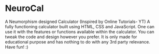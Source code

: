 # NeuroCal
A Neumorphism designed Calculator (Inspired by Online Tutorials- YT)
A fully functioning calculator built using HTML, CSS and JavaScript.
One can use it with the features or functions available within the calculator.
You can tweak the code and design however you prefer.
It is only made for educational purpose and has nothing to do with any 3rd party relevance.
Have fun! :)

